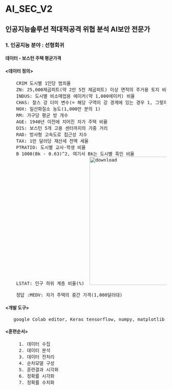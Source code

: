 # AI_SEC_V2
## 인공지능솔루션 적대적공격 위협 분석 AI보안 전문가   
### 1. 인공지능 분야 : 선형회귀  
####  데이터 - 보스턴 주택 평균가격  
####  <데이터 정의>
<pre>
    CRIM 도시별 1인당 범죄율  
    ZN: 25,000제곱피트(약 2만 5천 제곱피트) 이상 면적의 주거용 토지 비율  
    INDUS: 도시별 비소매업용 에이커(약 1,000에이커) 비율  
    CHAS: 찰스 강 더미 변수(= 해당 구역이 강 경계에 있는 경우 1, 그렇지 않은 경우 0)  
    NOX: 일산화질소 농도(1,000만 분의 1)  
    RM: 가구당 평균 방 개수  
    AGE: 1940년 이전에 지어진 자가 주택 비율  
    DIS: 보스턴 5개 고용 센터까지의 가중 거리  
    RAD: 방사형 고속도로 접근성 지수  
    TAX: 1만 달러당 재산세 전액 세율  
    PTRATIO: 도시별 교사-학생 비율  
    B 1000(Bk - 0.63)^2, 여기서 Bk는 도시별 흑인 비율  
    LSTAT: 인구 하위 계층 비율(%)  <img width="600" height="400" alt="download" src="https://github.com/user-attachments/assets/346d0b18-a471-4d97-9d7f-0a5c62f603ac" />

    정답 :MEDV: 자가 주택의 중간 가격(1,000달러대)    
</pre>
####  <개발 도구>
<pre>   google Colab editor, Keras tensorflow, numpy, matplotlib </pre>  
#### <훈련순서>  
<pre>
     1. 데이터 수집  
     2. 데이터 분석  
     3. 데이터 전처리  
     4. 순차모델 구성  
     5. 훈련결과 시각화  
     6. 정확률 시각화  
     7. 정확률 수치화  
</pre>

